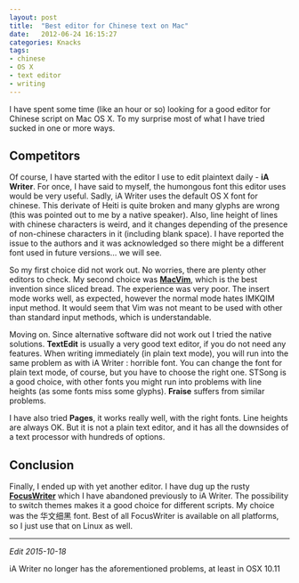 ```yaml
---
layout: post
title:  "Best editor for Chinese text on Mac"
date:   2012-06-24 16:15:27
categories: Knacks
tags:
- chinese
- OS X
- text editor
- writing
---
```


I have spent some time (like an hour or so) looking for a good editor for
Chinese script on Mac OS X. To my surprise most of what I have tried sucked in
one or more ways.

## Competitors

Of course, I have started with the editor I use to edit plaintext daily -
**iA Writer**. For once, I have said to myself, the humongous font
this editor uses would be very useful. Sadly, iA Writer uses the default OS X
font for chinese. This derivate of Heiti is quite broken and many glyphs are
wrong (this was pointed out to me by a native speaker). Also, line height of
lines with chinese characters is weird, and it changes depending of the
presence of non-chinese characters in it (including blank space). I have
reported the issue to the authors and it was acknowledged so there might be a
different font used in future versions… we will see.

So my first choice did not work out. No worries, there are plenty other editors
to check. My second choice was [**MacVim**][ln-macvim], which is the best
invention since sliced bread. The experience was very poor. The insert mode
works well, as expected, however the normal mode hates IMKQIM input method. It
would seem that Vim was not meant to be used with other than standard input
methods, which is understandable.

[ln-macvim]: http://code.google.com/p/macvim/ "MacVim"

Moving on. Since alternative software did not work out I tried the native
solutions. **TextEdit** is usually a very good text editor, if you
do not need any features. When writing immediately (in plain text mode), you
will run into the same problem as with iA Writer : horrible font. You can
change the font for plain text mode, of course, but you have to choose the
right one. STSong is a good choice, with other fonts you might run into
problems with line heights (as some fonts miss some glyphs).
**Fraise** suffers from similar problems.

I have also tried **Pages**, it works really well, with the right fonts. Line
heights are always OK. But it is not a plain text editor, and it has all the
downsides of a text processor with hundreds of options.

## Conclusion

Finally, I ended up with yet another editor. I have dug up the rusty
[**FocusWriter**][ln-focuswriter] which I have abandoned previously to
iA Writer. The possibility to switch themes makes it a good choice for
different scripts. My choice was the 华文细黑 font.  Best of all FocusWriter is
available on all platforms, so I just use that on Linux as well.

[ln-focuswriter]: http://gottcode.org/focuswriter/ "FocusWriter"

---

*Edit 2015-10-18*

iA Writer no longer has the aforementioned problems, at least in OSX 10.11
